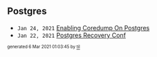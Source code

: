 ## Postgres


* <code>Jan 24, 2021</code> [Enabling Coredump On Postgres](2021-01-24T23-13-37-enabling-coredump-on-postgres.md)
* <code>Jan 22, 2021</code> [Postgres Recovery Conf](2021-01-22T16-59-56-postgres-recovery-conf.md)

<sup><sub>generated 6 Mar 2021 01:03:45 by <a href='https://github.com/senorprogrammer/til'>til</a></sub></sup>
